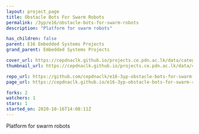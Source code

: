 ```yaml
---
layout: project_page
title: Obstacle Bots For Swarm Robots
permalink: /3yp/e16/obstacle-bots-for-swarm-robots
description: "Platform for swarm robots"

has_children: false
parent: E16 Embedded Systems Projects
grand_parent: Embedded Systems Projects

cover_url: https://cepdnaclk.github.io/projects.ce.pdn.ac.lk/data/categories/3yp/cover_page.jpg
thumbnail_url: https://cepdnaclk.github.io/projects.ce.pdn.ac.lk/data/categories/3yp/thumbnail.jpg

repo_url: https://github.com/cepdnaclk/e16-3yp-obstacle-bots-for-swarm-robots
page_url: https://cepdnaclk.github.io/e16-3yp-obstacle-bots-for-swarm-robots

forks: 2
watchers: 1
stars: 1
started_on: 2020-10-16T14:08:11Z
---
```

Platform for swarm robots

